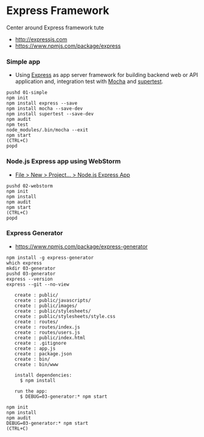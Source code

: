 # Express Framework

Center around Express framework tute

- http://expressjs.com
- https://www.npmjs.com/package/express

### Simple app

- Using [Express](https://en.wikipedia.org/wiki/Express.js) as app server framework for building backend web or API application and, integration test with [Mocha](https://mochajs.org) and [supertest](https://github.com/visionmedia/supertest).

```
pushd 01-simple
npm init
npm install express --save
npm install mocha --save-dev
npm install supertest --save-dev
npm audit
npm test
node_modules/.bin/mocha --exit
npm start
(CTRL+C)
popd
```

### Node.js Express app using WebStorm

- [File > New > Project... > Node.js Express App](https://blog.jetbrains.com/webstorm/2014/01/getting-started-with-node-js-in-webstorm/)

```
pushd 02-webstorm
npm init
npm install
npm audit
npm start
(CTRL+C)
popd
```

### Express Generator

- https://www.npmjs.com/package/express-generator

```
npm install -g express-generator
which express
mkdir 03-generator
pushd 03-generator
express --version
express --git --no-view

   create : public/
   create : public/javascripts/
   create : public/images/
   create : public/stylesheets/
   create : public/stylesheets/style.css
   create : routes/
   create : routes/index.js
   create : routes/users.js
   create : public/index.html
   create : .gitignore
   create : app.js
   create : package.json
   create : bin/
   create : bin/www

   install dependencies:
     $ npm install

   run the app:
     $ DEBUG=03-generator:* npm start

npm init
npm install
npm audit
DEBUG=03-generator:* npm start
(CTRL+C)
```
